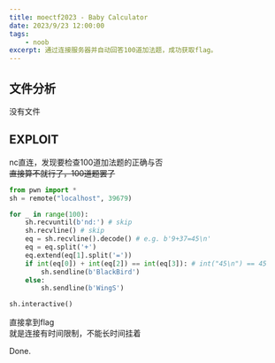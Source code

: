 ```yaml
---
title: moectf2023 - Baby Calculator
date: 2023/9/23 12:00:00
tags:
    - noob
excerpt: 通过连接服务器并自动回答100道加法题，成功获取flag。
---
```


## 文件分析

没有文件

## EXPLOIT

nc直连，发现要检查100道加法题的正确与否  
~~直接算不就行了，100道题罢了~~

```python
from pwn import *
sh = remote("localhost", 39679)

for _ in range(100):
    sh.recvuntil(b'nd:') # skip
    sh.recvline() # skip
    eq = sh.recvline().decode() # e.g. b'9+37=45\n'
    eq = eq.split('+')
    eq.extend(eq[1].split('='))
    if int(eq[0]) + int(eq[2]) == int(eq[3]): # int("45\n") == 45
        sh.sendline(b'BlackBird')
    else:
        sh.sendline(b'WingS')

sh.interactive()
```

直接拿到flag  
就是连接有时间限制，不能长时间挂着

Done.
